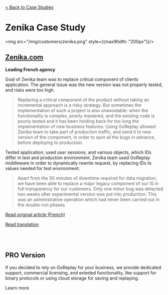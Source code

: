 [< Back to Case Studies](/casestudy)


# Zenika Case Study

<img src="/img/customers/zenika.png" style={{maxWidth: "200px"}}/>

## [Zenika.com](https://Zenika.com)
**Leading French agency**

<p className="font-bigger">
Goal of Zenika team was to replace critical component of clients application. The general issue was the new version was not properly tested, and risks were too high.
</p>

> Replacing a critical component of the product without taking an incremental approach is a risky strategy. But sometimes the implementation of such a project is also unavoidable: when the functionality is complex, poorly mastered, and the existing code is poorly tested and it has been holding back for too long the implementation of new business features.
Using GoReplay allowed Zenika team to take part of production traffic, and send it to new version of the component, in order to spot all the bugs in advance, before deploying to production.

Tested application, used user sessions, and various objects, which IDs differ in test and production environment. Zenika team used GoReplay middleware in order to dynamically rewrite request, by replacing IDs to values needed for test environment.

> Apart from the 30 minutes of downtime required for data migration, we have been able to replace a major legacy component of our IS in full transparency for our customers. Only one minor bug was detected two weeks after experimental version was put into production. This was an administrative operation which had never been carried out in the double-run phases.


[Read original article (French)](https://blog.zenika.com/2017/04/19/migration-dun-legacy-avec-goreplay/?__s=mhs9qy194xzbfzuaeaxf)

[Read translation](https://translate.google.ru/translate?sl=fr&tl=en&u=https%3A%2F%2Fblog.zenika.com%2F2017%2F04%2F19%2Fmigration-dun-legacy-avec-goreplay%2F%3F__s%3Dmhs9qy194xzbfzuaeaxf)

<br/>
<br/>

<h2 className="font-bigger">PRO Version</h2>
<p className="font-bigger">
If you decided to rely on GoReplay for your business, we provide dedicated support, commercial licensing, and exteded functionality, like support for binary protocols or using cloud storage for saving and replaying.
</p>

<Link
  className="button button--primary button--lg"
  to="/pro">
  Learn more
</Link>